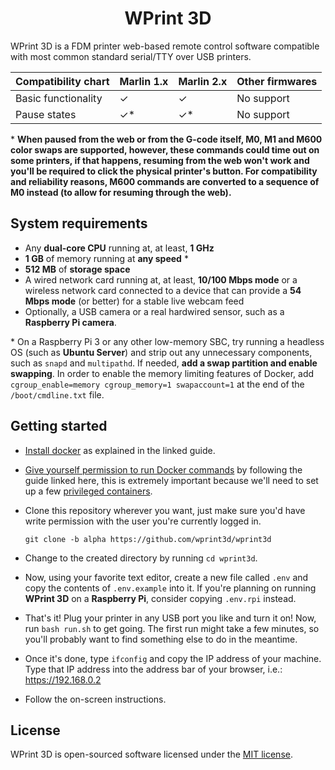 <h1 style="text-align: center;"> WPrint 3D </h1>

WPrint 3D is a FDM printer web-based remote control software compatible with most common standard serial/TTY over USB printers.

Compatibility chart | Marlin 1.x | Marlin 2.x | Other firmwares
------------------- | ---------- | ---------- | ---------------
Basic functionality | ✓          | ✓          | No support
Pause states        | ✓\*        | ✓\*        | No support

\* **When paused from the web or from the G-code itself, M0, M1 and M600 color swaps are supported, however, these commands could time out on some printers, if that happens, resuming from the web won't work and you'll be required to click the physical printer's button. For compatibility and reliability reasons, M600 commands are converted to a sequence of M0 instead (to allow for resuming through the web).**

## System requirements
- Any **dual-core CPU** running at, at least, **1 GHz**
- **1 GB** of memory running at **any speed** \*
- **512 MB** of **storage space**
- A wired network card running at, at least, **10/100 Mbps mode** or a wireless network card connected to a device that can provide a **54 Mbps mode** (or better) for a stable live webcam feed
- Optionally, a USB camera or a real hardwired sensor, such as a **Raspberry Pi camera**.

\* On a Raspberry Pi 3 or any other low-memory SBC, try running a headless OS (such as **Ubuntu Server**) and strip out any unnecessary components, such as `snapd` and `multipathd`. If needed, **add a swap partition and enable swapping**. In order to enable the memory limiting features of Docker, add `cgroup_enable=memory cgroup_memory=1 swapaccount=1` at the end of the `/boot/cmdline.txt` file.

## Getting started
- [Install docker](https://docs.docker.com/desktop/install/linux-install/) as explained in the linked guide.
- [Give yourself permission to run Docker commands](https://docs.docker.com/engine/install/linux-postinstall/) by following the guide linked here, this is extremely important because we'll need to set up a few [privileged containers](https://docs.docker.com/engine/reference/commandline/run/#-full-container-capabilities---privileged).
- Clone this repository wherever you want, just make sure you'd have write permission with the user you're currently logged in.

    `git clone -b alpha https://github.com/wprint3d/wprint3d`
- Change to the created directory by running `cd wprint3d`.
- Now, using your favorite text editor, create a new file called `.env` and copy the contents of `.env.example` into it. If you're planning on running **WPrint 3D** on a **Raspberry Pi**, consider copying `.env.rpi` instead.
- That's it! Plug your printer in any USB port you like and turn it on! Now, run `bash run.sh` to get going. The first run might take a few minutes, so you'll probably want to find something else to do in the meantime.
- Once it's done, type `ifconfig` and copy the IP address of your machine. Type that IP address into the address bar of your browser, i.e.: https://192.168.0.2
- Follow the on-screen instructions.

<!-- 
## Contributing

Thank you for considering contributing to WPrint 3D! The contribution guide can be found in the [WPrint 3D documentation](#).

## Code of Conduct

In order to ensure that the Laravel community is welcoming to all, please review and abide by the [Code of Conduct](#).

## Security Vulnerabilities

If you discover a security vulnerability within WPrint 3D, please send an e-mail to ... via [example@example.com](mailto:example@example.com). All security vulnerabilities will be promptly addressed. -->

## License

WPrint 3D is open-sourced software licensed under the [MIT license](LICENSE).

